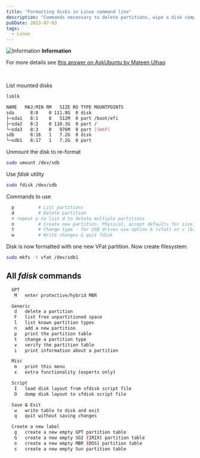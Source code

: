 ```yaml
---
title: "Formatting disks in Linux command line"
description: "Commands necessary to delete partitions, wipe a disk completely and install a new filesystem."
pubDate: 2023-07-03
tags:
  - Linux
---
```


<div>
  <div class="info">
    <span>
      <img src="/assets/info.svg" class="info-icon" alt="Information" loading="eager" decoding="async" />
      <b>Information</b>
    </span>
    <p>
      For more details see <a href="https://askubuntu.com/a/558412" target="_blank">this answer on AskUbuntu by Mateen Ulhaq</a>
    </p>
  </div>
</div>
<br>

List mounted disks

```bash
lsblk

NAME   MAJ:MIN RM   SIZE RO TYPE MOUNTPOINTS
sda      8:0    0 111.8G  0 disk
├─sda1   8:1    0   512M  0 part /boot/efi
├─sda2   8:2    0 110.3G  0 part /
└─sda3   8:3    0   976M  0 part [SWAP]
sdb      8:16   1   7.2G  0 disk
└─sdb1   8:17   1   7.2G  0 part
```

Unmount the disk to re-format

```bash
sudo umount /dev/sdb
```

Use _fdisk_ utility

```bash
sudo fdisk /dev/sdb
```

Commands to use

```bash
  p         # List partitions
  d         # Delete partition
  # repeat p to list d to delete multiple partitions
  n         # Create new partition. Physical, accept defaults for size, etc.
  t         # Change type - for USB drives use option b (vfat) or c (bigger USB sticks)
  w         # Write changes & quit fdisk
```

Disk is now formatted with one new VFat partition. Now create filesystem:

```bash
sudo mkfs -t vfat /dev/sdb1
```

## All _fdisk_ commands

```bash
  GPT
   M   enter protective/hybrid MBR

  Generic
   d   delete a partition
   F   list free unpartitioned space
   l   list known partition types
   n   add a new partition
   p   print the partition table
   t   change a partition type
   v   verify the partition table
   i   print information about a partition

  Misc
   m   print this menu
   x   extra functionality (experts only)

  Script
   I   load disk layout from sfdisk script file
   O   dump disk layout to sfdisk script file

  Save & Exit
   w   write table to disk and exit
   q   quit without saving changes

  Create a new label
   g   create a new empty GPT partition table
   G   create a new empty SGI (IRIX) partition table
   o   create a new empty MBR (DOS) partition table
   s   create a new empty Sun partition table
```
